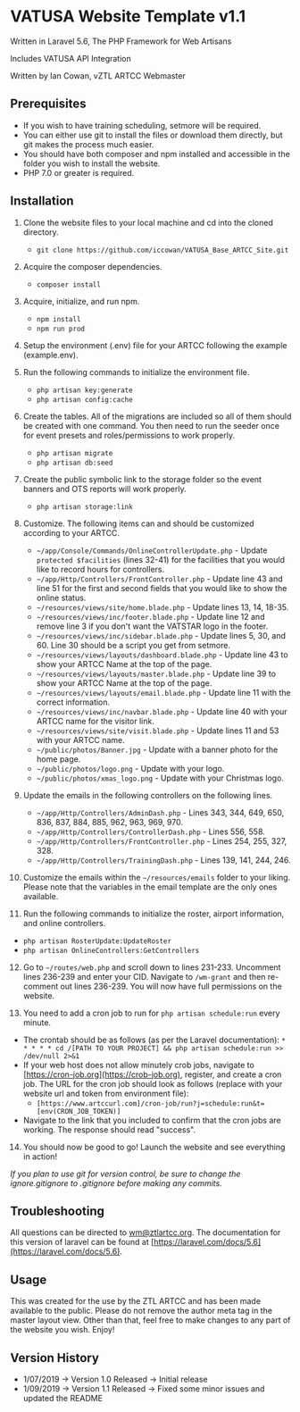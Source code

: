 VATUSA Website Template v1.1
============================

Written in Laravel 5.6, The PHP Framework for Web Artisans

Includes VATUSA API Integration

Written by Ian Cowan, vZTL ARTCC Webmaster

Prerequisites
--------------
- If you wish to have training scheduling, setmore will be required.
- You can either use git to install the files or download them directly, but git makes the process much easier.
- You should have both composer and npm installed and accessible in the folder you wish to install the website.
- PHP 7.0 or greater is required.

Installation
------------

1. Clone the website files to your local machine and cd into the cloned directory.
   - `git clone https://github.com/iccowan/VATUSA_Base_ARTCC_Site.git`

2. Acquire the composer dependencies.
   - `composer install`

3. Acquire, initialize, and run npm.
   - `npm install`
   - `npm run prod`

4. Setup the environment (.env) file for your ARTCC following the example (example.env).

5. Run the following commands to initialize the environment file.
   - `php artisan key:generate`
   - `php artisan config:cache`

6. Create the tables. All of the migrations are included so all of them should be created with one command. You then need to run the seeder once for event presets and roles/permissions to work properly.
   - `php artisan migrate`
   - `php artisan db:seed`

7. Create the public symbolic link to the storage folder so the event banners and OTS reports will work properly.
   - `php artisan storage:link`

8. Customize. The following items can and should be customized according to your ARTCC.
   - `~/app/Console/Commands/OnlineControllerUpdate.php` - Update `protected $facilities` (lines 32-41) for the facilities that you would like to record hours for controllers.
   - `~/app/Http/Controllers/FrontController.php` - Update line 43 and line 51 for the first and second fields that you would like to show the online status.
   - `~/resources/views/site/home.blade.php` - Update lines 13, 14, 18-35.
   - `~/resources/views/inc/footer.blade.php` - Update line 12 and remove line 3 if you don't want the VATSTAR logo in the footer.
   - `~/resources/views/inc/sidebar.blade.php` - Update lines 5, 30, and 60. Line 30 should be a script you get from setmore.
   - `~/resources/views/layouts/dashboard.blade.php` - Update line 43 to show your ARTCC Name at the top of the page.
   - `~/resources/views/layouts/master.blade.php` - Update line 39 to show your ARTCC Name at the top of the page.
   - `~/resources/views/layouts/email.blade.php` - Update line 11 with the correct information.
   - `~/resources/views/inc/navbar.blade.php` - Update line 40 with your ARTCC name for the visitor link.
   - `~/resources/views/site/visit.blade.php` - Update lines 11 and 53 with your ARTCC name.
   - `~/public/photos/Banner.jpg` - Update with a banner photo for the home page.
   - `~/public/photos/logo.png` - Update with your logo.
   - `~/public/photos/xmas_logo.png` - Update with your Christmas logo.

9. Update the emails in the following controllers on the following lines.
   - `~/app/Http/Controllers/AdminDash.php` - Lines 343, 344, 649, 650, 836, 837, 884, 885, 962, 963, 969, 970.
   - `~/app/Http/Controllers/ControllerDash.php` - Lines 556, 558.
   - `~/app/Http/Controllers/FrontController.php` - Lines 254, 255, 327, 328.
   - `~/app/Http/Controllers/TrainingDash.php` - Lines 139, 141, 244, 246.

10. Customize the emails within the `~/resources/emails` folder to your liking. Please note that the variables in the email template are the only ones available.

11. Run the following commands to initialize the roster, airport information, and online controllers.
   - `php artisan RosterUpdate:UpdateRoster`
   - `php artisan OnlineControllers:GetControllers`

12. Go to `~/routes/web.php` and scroll down to lines 231-233. Uncomment lines 236-239 and enter your CID. Navigate to `/wm-grant` and then re-comment out lines 236-239. You will now have full permissions on the website.

13. You need to add a cron job to run for `php artisan schedule:run` every minute.
   - The crontab should be as follows (as per the Laravel documentation): `* * * * * cd /[PATH TO YOUR PROJECT] && php artisan schedule:run >> /dev/null 2>&1`
   - If your web host does not allow minutely crob jobs, navigate to [https://cron-job.org](https://crob-job.org), register, and create a cron job. The URL for the cron job should look as follows (replace with your website url and token from environment file):
     - `[https://www.artccurl.com]/cron-job/run?j=schedule:run&t=[env(CRON_JOB_TOKEN)]`
   - Navigate to the link that you included to confirm that the cron jobs are working. The response should read "success".

14. You should now be good to go! Launch the website and see everything in action!

*If you plan to use git for version control, be sure to change the ignore.gitignore to .gitignore before making any commits.*

Troubleshooting
---------------
All questions can be directed to [wm@ztlartcc.org](mailto:wm@ztlartcc.org). The documentation for this version of laravel can be found at [https://laravel.com/docs/5.6](https://laravel.com/docs/5.6).

Usage
-----
This was created for the use by the ZTL ARTCC and has been made available to the public. Please do not remove the author meta tag in the master layout view. Other than that, feel free to make changes to any part of the website you wish. Enjoy!

Version History
---------------
- 1/07/2019 -> Version 1.0 Released -> Initial release
- 1/09/2019 -> Version 1.1 Released -> Fixed some minor issues and updated the README
